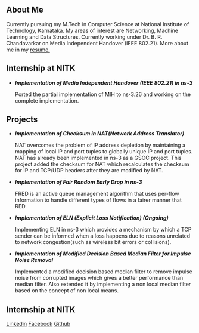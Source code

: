 ## About Me
Currently pursuing my M.Tech in Computer Science at National Institute of Technology, Karnataka. My areas of interest are Networking, Machine Learning and Data Structures. Currently working under Dr. B. R. Chandavarkar on Media Independent Handover (IEEE 802.21). More about me in my [resume.](www.google.com)

## Internship at NITK
- _**Implementation of Media Independent Handover (IEEE 802.21) in ns-3**_

  Ported the partial implementation of MIH to ns-3.26 and working on the complete implementation.

## Projects
- _**Implementation of Checksum in NAT(Network Address Translator)**_

  NAT overcomes the problem of IP address depletion by maintaining a mapping of local IP and port tuples to globally
unique IP and port tuples. NAT has already been implemented in ns-3 as a GSOC project. This project added the
checksum for NAT which recalculates the checksum for IP and TCP/UDP headers after they are modified by NAT.

- _**Implementation of Fair Random Early Drop in ns-3**_

  FRED is an active queue management algorithm that uses per-flow information to handle different types of flows in a fairer
manner that RED.

- _**Implementation of ELN (Explicit Loss Notification) (Ongoing)**_

  Implementing ELN in ns-3 which provides a mechanism by which a TCP sender can be informed when a loss happens due
to reasons unrelated to network congestion(such as wireless bit errors or collisions).

- _**Implementation of Modified Decision Based Median Filter for Impulse Noise Removal**_

  Implemented a modified decision based median filter to remove impulse noise from corrupted images which gives a better
performance than median filter. Also extended it by implementing a non local median filter based on the concept of non
local means.

## Internship at NITK
[Linkedin](www.google.com)
[Facebook](https://www.facebook.com/susannaruth.peter)
[Github](https://github.com/SusannaRuth)
